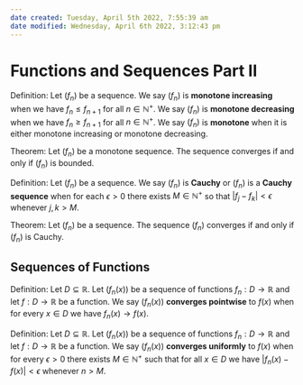 ```yaml
---
date created: Tuesday, April 5th 2022, 7:55:39 am
date modified: Wednesday, April 6th 2022, 3:12:43 pm
---
```


# Functions and Sequences Part II

Definition: Let $(f_n)$ be a sequence. We say $(f_n)$ is **monotone increasing** when we have $f_n \le f_{n + 1}$ for all $n \in \mathbb N^+$. We say $(f_n)$ is **monotone decreasing** when we have $f_n \ge f_{n + 1}$ for all $n \in \mathbb N^+$. We say $(f_n)$ is **monotone** when it is either monotone increasing or monotone decreasing.

Theorem: Let $(f_n)$ be a monotone sequence. The sequence converges if and only if $(f_n)$ is bounded.

Definition: Let $(f_n)$ be a sequence. We say $(f_n)$ is **Cauchy** or $(f_n)$ is a **Cauchy sequence** when for each $\epsilon > 0$ there exists $M \in \mathbb N^+$ so that $|f_j - f_k| < \epsilon$ whenever $j, k > M$.

Theorem: Let $(f_n)$ be a sequence. The sequence $(f_n)$ converges if and only if $(f_n)$ is Cauchy.

## Sequences of Functions

Definition: Let $D \subseteq \mathbb R$. Let $(f_n(x))$ be a sequence of functions $f_n: D \rightarrow \mathbb R$ and let $f: D \rightarrow \mathbb R$ be a function. We say $(f_n(x))$ **converges pointwise** to $f(x)$ when for every $x \in D$ we have $f_n(x) \rightarrow f(x)$.

Definition: Let $D \subseteq \mathbb R$. Let $(f_n(x))$ be a sequence of functions $f_n: D \rightarrow \mathbb R$ and let $f: D \rightarrow \mathbb R$ be a function. We say $(f_n(x))$ **converges uniformly** to $f(x)$ when for every $\epsilon > 0$ there exists $M \in \mathbb N^+$ such that for all $x \in D$ we have $|f_n(x) - f(x)| < \epsilon$ whenever $n > M$.
